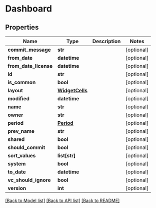 # Dashboard

## Properties
Name | Type | Description | Notes
------------ | ------------- | ------------- | -------------
**commit_message** | **str** |  | [optional] 
**from_date** | **datetime** |  | [optional] 
**from_date_license** | **datetime** |  | [optional] 
**id** | **str** |  | [optional] 
**is_common** | **bool** |  | [optional] 
**layout** | [**WidgetCells**](WidgetCells.md) |  | [optional] 
**modified** | **datetime** |  | [optional] 
**name** | **str** |  | [optional] 
**owner** | **str** |  | [optional] 
**period** | [**Period**](Period.md) |  | [optional] 
**prev_name** | **str** |  | [optional] 
**shared** | **bool** |  | [optional] 
**should_commit** | **bool** |  | [optional] 
**sort_values** | **list[str]** |  | [optional] 
**system** | **bool** |  | [optional] 
**to_date** | **datetime** |  | [optional] 
**vc_should_ignore** | **bool** |  | [optional] 
**version** | **int** |  | [optional] 

[[Back to Model list]](../README.md#documentation-for-models) [[Back to API list]](../README.md#documentation-for-api-endpoints) [[Back to README]](../README.md)


